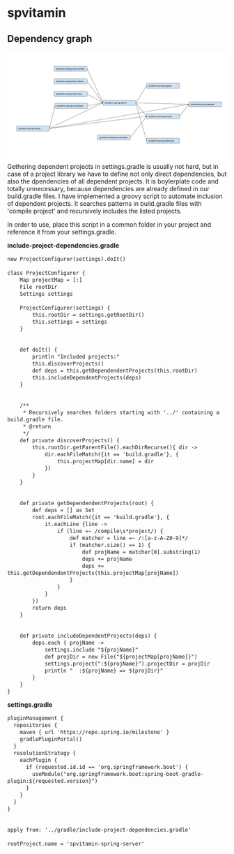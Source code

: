 # spvitamin
## Dependency graph
![](https://github.com/nagypet/spvitamin/blob/master/docs/images/spvitamin_dependency_graph.jpg)
Gethering dependent projects in settings.gradle is usually not hard, but in case of a project library we have to define not only direct dependencies, but also the dpendencies of all dependent projects. It is boylerplate code and totally unnecessary, because dependencies are already defined in our build.gradle files. I have implemented a groovy script to automate inclusion of dependent projects. It searches patterns in build.gradle files with 'compile project' and recursively includes the listed projects.

In order to use, place this script in a common folder in your project and reference it from your settings.gradle.

**include-project-dependencies.gradle**
```
new ProjectConfigurer(settings).doIt()

class ProjectConfigurer {
	Map projectMap = [:]
	File rootDir
	Settings settings

	ProjectConfigurer(settings) {
		this.rootDir = settings.getRootDir()
		this.settings = settings
	}
	
	
	def doIt() {
		println "Included projects:"
		this.discoverProjects()
		def deps = this.getDependendentProjects(this.rootDir)
		this.includeDependentProjects(deps)
	}


	/**
	 * Recursively searches folders starting with '../' containing a build.gradle file.
	 * @return
	 */
	def private discoverProjects() {
		this.rootDir.getParentFile().eachDirRecurse(){ dir ->
			dir.eachFileMatch({it == 'build.gradle'}, { 
				this.projectMap[dir.name] = dir
			})
		}
	}


	def private getDependendentProjects(root) {
		def deps = [] as Set
		root.eachFileMatch({it == 'build.gradle'}, {
			it.eachLine {line ->
				if (line =~ /compile\s*project/) {
					def matcher = line =~ /:[a-z-A-Z0-9]*/
					if (matcher.size() == 1) {
						def projName = matcher[0].substring(1)
						deps += projName
						deps += this.getDependendentProjects(this.projectMap[projName])
					}
				}
			}
		})
		return deps
	}


	def private includeDependentProjects(deps) {
		deps.each { projName ->
			settings.include "${projName}"
			def projDir = new File("${projectMap[projName]}")
			settings.project(":${projName}").projectDir = projDir
			println "  :${projName} => ${projDir}"
		}
	}
}
```

**settings.gradle**
```
pluginManagement {
  repositories {
    maven { url 'https://repo.spring.io/milestone' }
    gradlePluginPortal()
  }
  resolutionStrategy {
    eachPlugin {
      if (requested.id.id == 'org.springframework.boot') {
        useModule("org.springframework.boot:spring-boot-gradle-plugin:${requested.version}")
      }
    }
  }
}


apply from: '../gradle/include-project-dependencies.gradle'

rootProject.name = 'spvitamin-spring-server'
```
